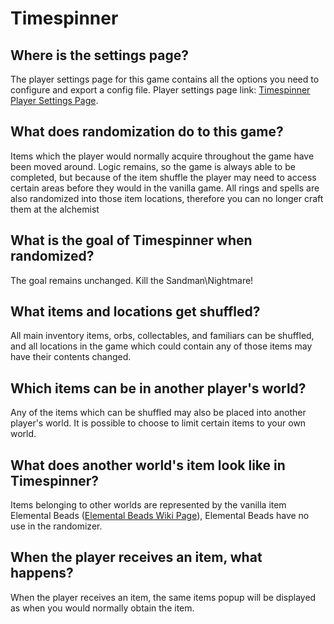 # Timespinner

## Where is the settings page?
The player settings page for this game contains all the options you need to configure and export a config file. Player settings page link: [Timespinner Player Settings Page](../player-settings).

## What does randomization do to this game?
Items which the player would normally acquire throughout the game have been moved around. Logic remains, so the game is always able to be completed, but because of the item shuffle the player may need to access certain areas before they would in the vanilla game. All rings and spells are also randomized into those item locations, therefore you can no longer craft them at the alchemist

## What is the goal of Timespinner when randomized?
The goal remains unchanged. Kill the Sandman\Nightmare!

## What items and locations get shuffled?
All main inventory items, orbs, collectables, and familiars can be shuffled, and all locations in the game which could contain any of those items may have their contents changed.

## Which items can be in another player's world?
Any of the items which can be shuffled may also be placed into another player's world. It is possible to choose to limit certain items to your own world.

## What does another world's item look like in Timespinner?
Items belonging to other worlds are represented by the vanilla item Elemental Beads ([Elemental Beads Wiki Page](https://timespinnerwiki.com/Use_Items)), Elemental Beads have no use in the randomizer.

## When the player receives an item, what happens?
When the player receives an item, the same items popup will be displayed as when you would normally obtain the item.

